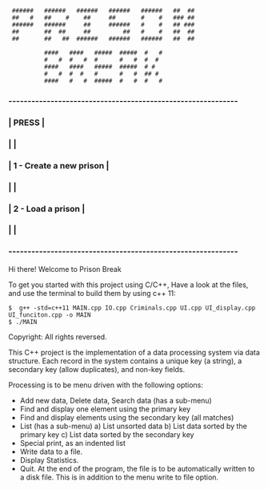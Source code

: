      ######   ######   ######   ######   ######   ##  ##     
     ##   #   ##    #    ##     ##       #    #   ### ##     
     ######   ######     ##     ######   #    #   ## ###     
     ##       ##  ##     ##         ##   #    #   ##  ##     
     ##       ##   ##  ######   ######   ######   ##  ##     
                                                             
              ####   ####   #####  #####  #   #            
              #   #  #   #  #      #   #  #  #             
              ####   ####   #####  #####  # #              
              #   #  #  #   #      #   #  ## #             
              ####   #   #  #####  #   #  #   #            
                                                             
                                                             
### ------------------------------------------------------------
### |                           PRESS                           |
### |                                                           |
### |                 1 - Create a new prison                   |
### |                                                           |
### |                 2 - Load a prison                         |
### |                                                           |
###  ------------------------------------------------------------
 

Hi there! Welcome to Prison Break

To get you started with this project using C/C++, 
Have a look at the files, and use the terminal to build them by using c++ 11:

    $  g++ -std=c++11 MAIN.cpp IO.cpp Criminals.cpp UI.cpp UI_display.cpp UI_funciton.cpp -o MAIN 
    $ ./MAIN
    
    
 Copyright: All rights reversed.


This C++ project is the implementation of a data processing
system via data structure. Each record in the system contains a unique key (a string), a secondary key (allow duplicates), and non-key fields. 

Processing is to be menu driven with the following options:
- Add new data, Delete data, Search data (has a sub-menu)
- Find and display one element using the primary key
- Find and display elements using the secondary key (all matches)
- List (has a sub-menu)
a) List unsorted data
b) List data sorted by the primary key 
c) List data sorted by the secondary key
- Special print, as an indented list
- Write data to a file.
- Display Statistics. 
- Quit.
At the end of the program, the file is to be automatically written to a disk file. This is in addition
to the menu write to file option.

